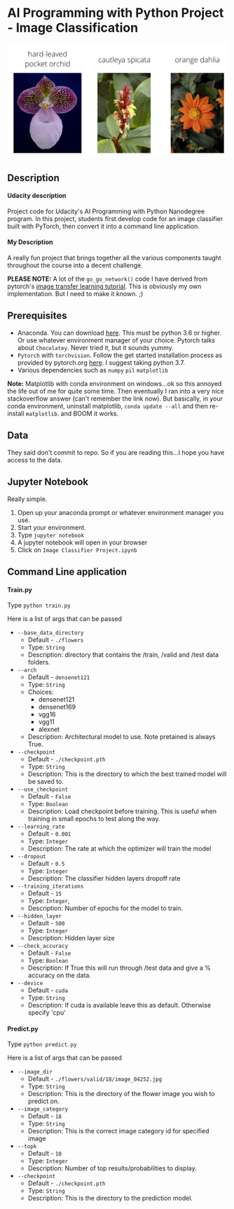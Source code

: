 # AI Programming with Python Project - Image Classification
![Flower Images](/assets/Flowers.png "Flower Images")
## Description
#### Udacity description
Project code for Udacity's AI Programming with Python Nanodegree program. In this project, students first develop code for an image classifier built with PyTorch, then convert it into a command line application.
#### My Description
A really fun project that brings together all the various components taught throughout the course into a decent challenge.

**PLEASE NOTE:**
A lot of the `go_go_network()` code I have derived from pytorch's [image transfer learning tutorial](https://pytorch.org/tutorials/beginner/transfer_learning_tutorial.html). This is obviously my own implementation. But I need to make it known. ;)
## Prerequisites
* Anaconda. You can download [here](https://www.anaconda.com/download/). This must be python 3.6 or higher. Or use whatever environment manager of your choice. Pytorch talks about `Chocolatey`. Never tried it, but it sounds yummy.
* `Pytorch` with `torchvision`. Follow the get started installation process as provided by pytorch.org [here](https://pytorch.org/get-started/locally/). I suggest taking python 3.7.
* Various dependencies such as `numpy` `pil` `matplotlib`

**Note:** Matplotlib with conda environment on windows...ok so this annoyed the life out of me for quite some time. Then eventually I ran into a very nice stackoverflow answer (can't remember the link now). But basically, in your conda environment, uninstall matplotlib, `conda update --all` and then re-install `matplotlib`. and BOOM it works.

## Data
They said don't commit to repo. So if you are reading this...I hope you have access to the data.

## Jupyter Notebook
Really simple.
1. Open up your anaconda prompt or whatever environment manager you use.
2. Start your environment.
3. Type `jupyter notebook`
4. A jupyter notebook will open in your browser
5. Click on `Image Classifier Project.ipynb`

## Command Line application
#### Train.py
Type `python train.py`

Here is a list of args that can be passed
* `--base_data_directory`
  * Default - `./flowers`
  * Type: `String`
  * Description: directory that contains the /train, /valid and /test data folders.
* `--arch`
  * Default - `densenet121`
  * Type: `String`
  * Choices:
    * densenet121
    * densenet169
    * vgg16
    * vgg11
    * alexnet
  * Description: Architectural model to use. Note pretained is always True.
* `--checkpoint`
  * Default - `./checkpoint.pth`
  * Type: `String`
  * Description: This is the directory to which the best trained model will be saved to.
* `--use_checkpoint`
  * Default - `False`
  * Type: `Boolean`
  * Description: Load checkpoint before training. This is useful when training in small epochs to test along the way.
* `--learning_rate`
  * Default - `0.001`
  * Type: `Integer`
  * Description: The rate at which the optimizer will train the model
* `--dropout`
  * Default - `0.5`
  * Type: `Integer`
  * Description: The classifier hidden layers dropoff rate
* `--training_iterations`
  * Default - `15`
  * Type: `Integer`,
  * Description: Number of epochs for the model to train.
* `--hidden_layer`
  * Default - `500`
  * Type: `Integer`
  * Description: Hidden layer size
* `--check_accuracy`
  * Default - `False`
  * Type: `Boolean`
  * Description: If True this will run through /test data and give a % accuracy on the data.
* `--device`
  * Default - `cuda`
  * Type: `String`
  * Description: If cuda is available leave this as default. Otherwise specify 'cpu'

#### Predict.py
Type `python predict.py`

Here is a list of args that can be passed
* `--image_dir`
  * Default - `./flowers/valid/18/image_04252.jpg`
  * Type: `String`
  * Description: This is the directory of the flower image you wish to predict on.
* `--image_category`
  * Default - `18`
  * Type: `String`
  * Description: This is the correct image category id for specified image
* `--topk`
  * Default - `10`
  * Type: `Integer`
  * Description: Number of top results/probabilities to display.
* `--checkpoint`
  * Default - `./checkpoint.pth`
  * Type: `String`
  * Description: This is the directory to the prediction model.
